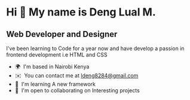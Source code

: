 Hi 👋 My name is Deng Lual M.
=============================

Web Developer and Designer
--------------------------

I've been learning to Code for a year now and have develop a passion in frontend development i.e HTML and CSS

*   🌍  I'm based in Nairobi Kenya
*   ✉️  You can contact me at [ldeng8284@gmail.com](mailto:ldeng8284@gmail.com)
*   🧠  I'm learning A new framework
*   🤝  I'm open to collaborating on Interesting projects
